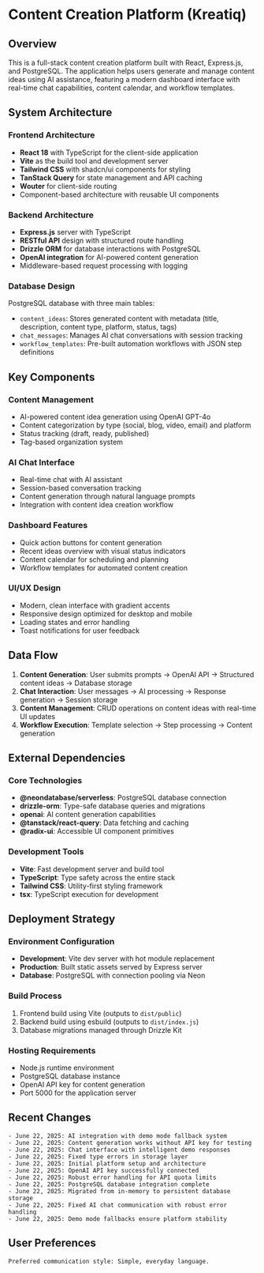 # Content Creation Platform (Kreatiq)

## Overview

This is a full-stack content creation platform built with React, Express.js, and PostgreSQL. The application helps users generate and manage content ideas using AI assistance, featuring a modern dashboard interface with real-time chat capabilities, content calendar, and workflow templates.

## System Architecture

### Frontend Architecture
- **React 18** with TypeScript for the client-side application
- **Vite** as the build tool and development server
- **Tailwind CSS** with shadcn/ui components for styling
- **TanStack Query** for state management and API caching
- **Wouter** for client-side routing
- Component-based architecture with reusable UI components

### Backend Architecture
- **Express.js** server with TypeScript
- **RESTful API** design with structured route handling
- **Drizzle ORM** for database interactions with PostgreSQL
- **OpenAI integration** for AI-powered content generation
- Middleware-based request processing with logging

### Database Design
PostgreSQL database with three main tables:
- `content_ideas`: Stores generated content with metadata (title, description, content type, platform, status, tags)
- `chat_messages`: Manages AI chat conversations with session tracking
- `workflow_templates`: Pre-built automation workflows with JSON step definitions

## Key Components

### Content Management
- AI-powered content idea generation using OpenAI GPT-4o
- Content categorization by type (social, blog, video, email) and platform
- Status tracking (draft, ready, published)
- Tag-based organization system

### AI Chat Interface
- Real-time chat with AI assistant
- Session-based conversation tracking
- Content generation through natural language prompts
- Integration with content idea creation workflow

### Dashboard Features
- Quick action buttons for content generation
- Recent ideas overview with visual status indicators
- Content calendar for scheduling and planning
- Workflow templates for automated content creation

### UI/UX Design
- Modern, clean interface with gradient accents
- Responsive design optimized for desktop and mobile
- Loading states and error handling
- Toast notifications for user feedback

## Data Flow

1. **Content Generation**: User submits prompts → OpenAI API → Structured content ideas → Database storage
2. **Chat Interaction**: User messages → AI processing → Response generation → Session storage
3. **Content Management**: CRUD operations on content ideas with real-time UI updates
4. **Workflow Execution**: Template selection → Step processing → Content generation

## External Dependencies

### Core Technologies
- **@neondatabase/serverless**: PostgreSQL database connection
- **drizzle-orm**: Type-safe database queries and migrations
- **openai**: AI content generation capabilities
- **@tanstack/react-query**: Data fetching and caching
- **@radix-ui**: Accessible UI component primitives

### Development Tools
- **Vite**: Fast development server and build tool
- **TypeScript**: Type safety across the entire stack
- **Tailwind CSS**: Utility-first styling framework
- **tsx**: TypeScript execution for development

## Deployment Strategy

### Environment Configuration
- **Development**: Vite dev server with hot module replacement
- **Production**: Built static assets served by Express server
- **Database**: PostgreSQL with connection pooling via Neon

### Build Process
1. Frontend build using Vite (outputs to `dist/public`)
2. Backend build using esbuild (outputs to `dist/index.js`)
3. Database migrations managed through Drizzle Kit

### Hosting Requirements
- Node.js runtime environment
- PostgreSQL database instance
- OpenAI API key for content generation
- Port 5000 for the application server

## Recent Changes

```
- June 22, 2025: AI integration with demo mode fallback system
- June 22, 2025: Content generation works without API key for testing
- June 22, 2025: Chat interface with intelligent demo responses
- June 22, 2025: Fixed type errors in storage layer
- June 22, 2025: Initial platform setup and architecture
- June 22, 2025: OpenAI API key successfully connected
- June 22, 2025: Robust error handling for API quota limits
- June 22, 2025: PostgreSQL database integration complete
- June 22, 2025: Migrated from in-memory to persistent database storage
- June 22, 2025: Fixed AI chat communication with robust error handling
- June 22, 2025: Demo mode fallbacks ensure platform stability
```

## User Preferences

```
Preferred communication style: Simple, everyday language.
```